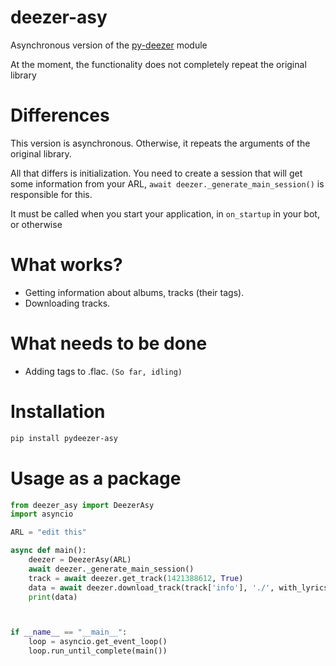 # deezer-asy
Asynchronous version of the [py-deezer](https://github.com/acgonzales/pydeezer) module


At the moment, the functionality does not completely repeat the original library


# Differences
This version is asynchronous. Otherwise, it repeats the arguments of the original library.

All that differs is initialization. You need to create a session that will get some information from your ARL, 
`await deezer._generate_main_session()` is responsible for this. 

It must be called when you start your application, in `on_startup` in your bot, or otherwise


# What works?
* Getting information about albums, tracks (their tags).
* Downloading tracks.


# What needs to be done
* Adding tags to .flac. `(So ​​far, idling)`

# Installation
```bash
pip install pydeezer-asy
```

# Usage as a package

```python
from deezer_asy import DeezerAsy
import asyncio

ARL = "edit this"

async def main():
    deezer = DeezerAsy(ARL)
    await deezer._generate_main_session()
    track = await deezer.get_track(1421388612, True)
    data = await deezer.download_track(track['info'], './', with_lyrics=True, with_metadata=True)
    print(data)



if __name__ == "__main__":
    loop = asyncio.get_event_loop()
    loop.run_until_complete(main())
```
